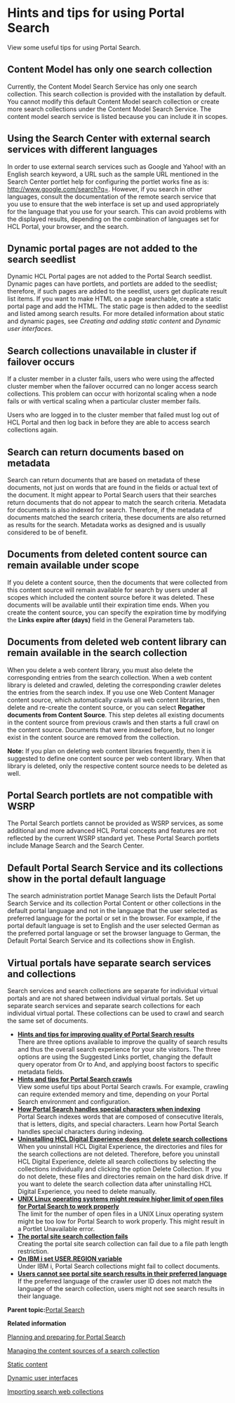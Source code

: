 # Hints and tips for using Portal Search 

View some useful tips for using Portal Search.

## Content Model has only one search collection

Currently, the Content Model Search Service has only one search collection. This search collection is provided with the installation by default. You cannot modify this default Content Model search collection or create more search collections under the Content Model Search Service. The content model search service is listed because you can include it in scopes.

## Using the Search Center with external search services with different languages

In order to use external search services such as Google and Yahoo! with an English search keyword, a URL such as the sample URL mentioned in the Search Center portlet help for configuring the portlet works fine as is: http://www.google.com/search?q=. However, if you search in other languages, consult the documentation of the remote search service that you use to ensure that the web interface is set up and used appropriately for the language that you use for your search. This can avoid problems with the displayed results, depending on the combination of languages set for HCL Portal, your browser, and the search.

## Dynamic portal pages are not added to the search seedlist

Dynamic HCL Portal pages are not added to the Portal Search seedlist. Dynamic pages can have portlets, and portlets are added to the seedlist; therefore, if such pages are added to the seedlist, users get duplicate result list items. If you want to make HTML on a page searchable, create a static portal page and add the HTML. The static page is then added to the seedlist and listed among search results. For more detailed information about static and dynamic pages, see *Creating and adding static content* and *Dynamic user interfaces*.

## Search collections unavailable in cluster if failover occurs

If a cluster member in a cluster fails, users who were using the affected cluster member when the failover occurred can no longer access search collections. This problem can occur with horizontal scaling when a node fails or with vertical scaling when a particular cluster member fails.

Users who are logged in to the cluster member that failed must log out of HCL Portal and then log back in before they are able to access search collections again.

## Search can return documents based on metadata

Search can return documents that are based on metadata of these documents, not just on words that are found in the fields or actual text of the document. It might appear to Portal Search users that their searches return documents that do not appear to match the search criteria. Metadata for documents is also indexed for search. Therefore, if the metadata of documents matched the search criteria, these documents are also returned as results for the search. Metadata works as designed and is usually considered to be of benefit.

## Documents from deleted content source can remain available under scope

If you delete a content source, then the documents that were collected from this content source will remain available for search by users under all scopes which included the content source before it was deleted. These documents will be available until their expiration time ends. When you create the content source, you can specify the expiration time by modifying the **Links expire after \(days\)** field in the General Parameters tab.

## Documents from deleted web content library can remain available in the search collection

When you delete a web content library, you must also delete the corresponding entries from the search collection. When a web content library is deleted and crawled, deleting the corresponding crawler deletes the entries from the search index. If you use one Web Content Manager content source, which automatically crawls all web content libraries, then delete and re-create the content source, or you can select **Regather documents from Content Source**. This step deletes all existing documents in the content source from previous crawls and then starts a full crawl on the content source. Documents that were indexed before, but no longer exist in the content source are removed from the collection.

**Note:** If you plan on deleting web content libraries frequently, then it is suggested to define one content source per web content library. When that library is deleted, only the respective content source needs to be deleted as well.

## Portal Search portlets are not compatible with WSRP

The Portal Search portlets cannot be provided as WSRP services, as some additional and more advanced HCL Portal concepts and features are not reflected by the current WSRP standard yet. These Portal Search portlets include Manage Search and the Search Center.

## Default Portal Search Service and its collections show in the portal default language

The search administration portlet Manage Search lists the Default Portal Search Service and its collection Portal Content or other collections in the default portal language and not in the language that the user selected as preferred language for the portal or set in the browser. For example, if the portal default language is set to English and the user selected German as the preferred portal language or set the browser language to German, the Default Portal Search Service and its collections show in English.

## Virtual portals have separate search services and collections

Search services and search collections are separate for individual virtual portals and are not shared between individual virtual portals. Set up separate search services and separate search collections for each individual virtual portal. These collections can be used to crawl and search the same set of documents.

-   **[Hints and tips for improving quality of Portal Search results ](../admin-system/srrhinttips_improve_quality_search.md)**  
There are three options available to improve the quality of search results and thus the overall search experience for your site visitors. The three options are using the Suggested Links portlet, changing the default query operator from Or to And, and applying boost factors to specific metadata fields.
-   **[Hints and tips for Portal Search crawls ](../admin-system/srrhinttips_crawl.md)**  
View some useful tips about Portal Search crawls. For example, crawling can require extended memory and time, depending on your Portal Search environment and configuration.
-   **[How Portal Search handles special characters when indexing ](../admin-system/srrhinttips_spechars.md)**  
Portal Search indexes words that are composed of consecutive literals, that is letters, digits, and special characters. Learn how Portal Search handles special characters during indexing.
-   **[Uninstalling HCL Digital Experience does not delete search collections ](../admin-system/srrhinttips_uninst_nodel_scoll.md)**  
When you uninstall HCL Digital Experience, the directories and files for the search collections are not deleted. Therefore, before you uninstall HCL Digital Experience, delete all search collections by selecting the collections individually and clicking the option Delete Collection. If you do not delete, these files and directories remain on the hard disk drive. If you want to delete the search collection data after uninstalling HCL Digital Experience, you need to delete manually.
-   **[UNIX Linux operating systems might require higher limit of open files for Portal Search to work properly ](../admin-system/srrhinttips_unix_morfile.md)**  
The limit for the number of open files in a UNIX Linux operating system might be too low for Portal Search to work properly. This might result in a Portlet Unavailable error.
-   **[The portal site search collection fails ](../admin-system/srrhinttips_crt_scoll_fails.md)**  
Creating the portal site search collection can fail due to a file path length restriction.
-   **[On IBM i set USER.REGION variable ](../admin-system/srrhinttips_i_ureg_var.md)**  
Under IBM i, Portal Search collections might fail to collect documents.
-   **[Users cannot see portal site search results in their preferred language ](../admin-system/srrhinttips_no_lang.md)**  
If the preferred language of the crawler user ID does not match the language of the search collection, users might not see search results in their language.

**Parent topic:**[Portal Search ](../admin-system/admsrch.md)

**Related information**  


[Planning and preparing for Portal Search ](../admin-system/srcbfrwrkgwtprtlsrch.md)

[Managing the content sources of a search collection ](../admin-system/srtmngcontsrc.md)

[Static content ](../site/site_static_content.md)

[Dynamic user interfaces ](../dev-portlet/wpsdynui_cpts.md)

[Importing search web collections ](../migrate/mig_t_import_webcoll.md)

